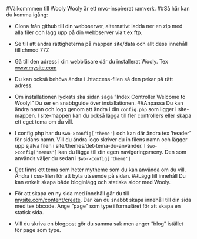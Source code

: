 #Välkommmen till Wooly
Wooly är ett mvc-inspirerat ramverk. 
##Så här kan du komma igång:
+ Clona från github till din webbserver, alternativt ladda ner en zip med alla filer och lägg upp på din webbserver via t ex ftp.

+ Se till att ändra rättigheterna på mappen site/data och allt dess innehåll till chmod 777.

+ Gå till den adress i din webbläsare där du installerat Wooly. Tex www.mysite.com

+ Du kan också behöva ändra i .htaccess-filen så den pekar på rätt adress.

+ Om installationen lyckats ska sidan säga ”Index Controller Welcome to Wooly!” Du ser en snabbguide över installationen.
##Anpassa
Du kan ändra namn och logo genom att ändra i din `config.php` som ligger i site-mappen. I site-mappen kan du också lägga till fler controllers eller skapa ett eget tema om du vill. 
 
+ I config.php har du `$wo->config['theme']` och kan där ändra tex ’header’ för sidans namn. Vill du ändra logo skriver du in filens namn och lägger upp själva filen i site/themes/det-tema-du-använder. I `$wo->config['menus']` kan du lägga till din egen navigeringsmeny. Den som används väljer du sedan i `$wo->config['theme']`

+ Det finns ett tema som heter mytheme som du kan använda om du vill. Ändra i css-filen för att byta utseende på sidan.
##Lägg till innehåll
Du kan enkelt skapa både bloginlägg och statiska sidor med Wooly.

+ För att skapa en ny sida med innehåll går du till [mysite.com/content/create](#). Där kan du snabbt skapa innehåll till din sida med tex bbcode. Ange ”page” som type i formuläret för att skapa en statisk sida.

+ Vill du skriva en blogpost gör du samma sak men anger ”blog” istället för page som type.